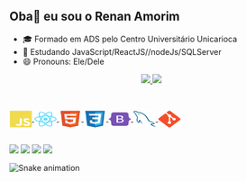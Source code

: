 ## Oba👋 eu sou o Renan Amorim

- 🎓 Formado em ADS pelo Centro Universitário Unicarioca
- 🌱 Estudando JavaScript/ReactJS//nodeJs/SQLServer
- 😄 Pronouns: Ele/Dele

<div align="center">
  <a href="https://github.com/RenanAmorimSilva">
  <img height="180em" src="https://github-readme-stats.vercel.app/api?username=renanamorimsilva&=true&theme=dracula&include_all_commits=true&count_private=true"/>
  <img height="180em" src="https://github-readme-stats.vercel.app/api/top-langs/?username=renanamorimsilva&layout=compact&langs_count=7&theme=dracula"/>
</div>

## 
  
<div style="display: inline_block"><br>
  <img align="center" alt="Renan-Js" height="30" width="40" src="https://raw.githubusercontent.com/devicons/devicon/master/icons/javascript/javascript-plain.svg">
  <img align="center" alt="Renan-React" height="30" width="40" src="https://raw.githubusercontent.com/devicons/devicon/master/icons/react/react-original.svg">
  <img align="center" alt="Renan-HTML" height="30" width="40" src="https://raw.githubusercontent.com/devicons/devicon/master/icons/html5/html5-original.svg">
  <img align="center" alt="Renan-CSS" height="30" width="40" src="https://raw.githubusercontent.com/devicons/devicon/master/icons/css3/css3-original.svg">
  <img align="center" alt="Renan-Bt" height="30" width="40" src="https://raw.githubusercontent.com/devicons/devicon/master/icons/bootstrap/bootstrap-plain.svg">
  <img align="center" alt="Renan-Mysql" height="30" width="40" src="https://raw.githubusercontent.com/devicons/devicon/master/icons/mysql/mysql-original.svg">
  <img align="center" alt="Renan-Git" height="30" width="40" src="https://raw.githubusercontent.com/devicons/devicon/master/icons/git/git-original.svg">

  
##
 
<div> 
  <a href="https://www.instagram.com/renansilvaamorim1999/" target="_blank"><img src="https://img.shields.io/badge/-Instagram-%23E4405F?style=for-the-badge&logo=instagram&logoColor=white" target="_blank"></a>
 <a href="https://www.facebook.com/renan.amorim.397/" target="_blank"><img src="https://img.shields.io/badge/Facebook-7289DA?style=for-the-badge&logo=Facebook&logoColor=white" target="_blank"></a> 
  <a href = "https://mail.google.com/mail/u/0/#inbox"><img src="https://img.shields.io/badge/-Gmail-%23333?style=for-the-badge&logo=gmail&logoColor=white" target="_blank"></a>
  <a href="https://www.linkedin.com/in/renan-amorim-56a687155/" target="_blank"><img src="https://img.shields.io/badge/-LinkedIn-%230077B5?style=for-the-badge&logo=linkedin&logoColor=white" target="_blank"></a>
  
 ![Snake animation](https://github.com/renanamorimsilva/renanamorimsilva/blob/output/github-contribution-grid-snake.svg)

  </div>
